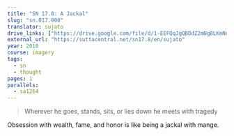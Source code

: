 ```yaml
---
title: "SN 17.8: A Jackal"
slug: "sn.017.008"
translator: sujato
drive_links: ["https://drive.google.com/file/d/1-EEFQqJgQBDdZ2mNg8LKmNnjKgYQuttB/view?usp=drivesdk"]
external_url: "https://suttacentral.net/sn17.8/en/sujato"
year: 2018
course: imagery
tags:
  - sn
  - thought
pages: 1
parallels:
  - sa1264
---
```


> Wherever he goes, stands, sits, or lies down he meets with tragedy 

Obsession with wealth, fame, and honor is like being a jackal with mange.
